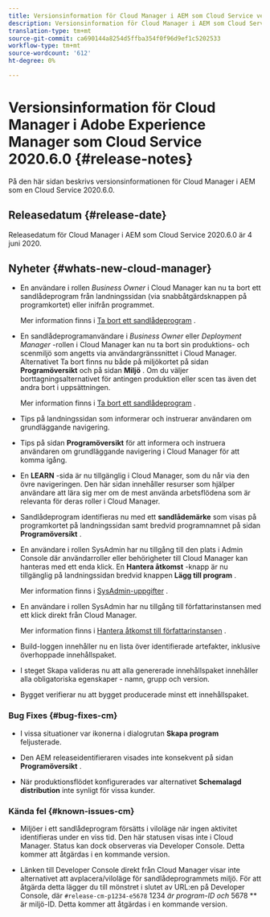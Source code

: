 ```yaml
---
title: Versionsinformation för Cloud Manager i AEM som Cloud Service version 2020.6.0
description: Versionsinformation för Cloud Manager i AEM som Cloud Service version 2020.6.0
translation-type: tm+mt
source-git-commit: ca690144a8254d5ffba354f0f96d9ef1c5202533
workflow-type: tm+mt
source-wordcount: '612'
ht-degree: 0%

---
```



# Versionsinformation för Cloud Manager i Adobe Experience Manager som Cloud Service 2020.6.0 {#release-notes}

På den här sidan beskrivs versionsinformationen för Cloud Manager i AEM som en Cloud Service 2020.6.0.

## Releasedatum {#release-date}

Releasedatum för Cloud Manager i AEM som Cloud Service 2020.6.0 är 4 juni 2020.

## Nyheter {#whats-new-cloud-manager}

* En användare i rollen *Business Owner* i Cloud Manager kan nu ta bort ett sandlådeprogram från landningssidan (via snabbåtgärdsknappen på programkortet) eller inifrån programmet.

   Mer information finns i [Ta bort ett sandlådeprogram](https://docs.adobe.com/content/help/en/experience-manager-cloud-service/onboarding/getting-access/cloud-service-programs/creating-a-program.html) .

* En sandlådeprogramanvändare i *Business Owner* eller *Deployment Manager* -rollen i Cloud Manager kan nu ta bort sin produktions- och scenmiljö som angetts via användargränssnittet i Cloud Manager. Alternativet Ta bort finns nu både på miljökortet på sidan **Programöversikt** och på sidan **Miljö** . Om du väljer borttagningsalternativet för antingen produktion eller scen tas även det andra bort i uppsättningen.

   Mer information finns i [Ta bort ett sandlådeprogram](https://docs.adobe.com/content/help/en/experience-manager-cloud-service/onboarding/getting-access/cloud-service-programs/creating-a-program.html) .

* Tips på landningssidan som informerar och instruerar användaren om grundläggande navigering.

* Tips på sidan **Programöversikt** för att informera och instruera användaren om grundläggande navigering i Cloud Manager för att komma igång.

* En **LEARN** -sida är nu tillgänglig i Cloud Manager, som du når via den övre navigeringen. Den här sidan innehåller resurser som hjälper användare att lära sig mer om de mest använda arbetsflödena som är relevanta för deras roller i Cloud Manager.

* Sandlådeprogram identifieras nu med ett **sandlådemärke** som visas på programkortet på landningssidan samt bredvid programnamnet på sidan **Programöversikt** .

* En användare i rollen SysAdmin har nu tillgång till den plats i Admin Console där användarroller eller behörigheter till Cloud Manager kan hanteras med ett enda klick. En **Hantera åtkomst** -knapp är nu tillgänglig på landningssidan bredvid knappen **Lägg till program** .

   Mer information finns i [SysAdmin-uppgifter](https://docs.adobe.com/content/help/en/experience-manager-cloud-service/onboarding/getting-access/navigation.html#sysadmin-tasks) .

* En användare i rollen SysAdmin har nu tillgång till författarinstansen med ett klick direkt från Cloud Manager.

   Mer information finns i [Hantera åtkomst till författarinstansen](https://docs.adobe.com/content/help/en/experience-manager-cloud-service/onboarding/getting-access/navigation.html#manage-access-aem) .

* Build-loggen innehåller nu en lista över identifierade artefakter, inklusive överhoppade innehållspaket.

* I steget Skapa valideras nu att alla genererade innehållspaket innehåller alla obligatoriska egenskaper - namn, grupp och version.

* Bygget verifierar nu att bygget producerade minst ett innehållspaket.

### Bug Fixes {#bug-fixes-cm}

* I vissa situationer var ikonerna i dialogrutan **Skapa program** feljusterade.

* Den AEM releaseidentifieraren visades inte konsekvent på sidan **Programöversikt** .

* När produktionsflödet konfigurerades var alternativet **Schemalagd distribution** inte synligt för vissa kunder.

### Kända fel {#known-issues-cm}

* Miljöer i ett sandlådeprogram försätts i viloläge när ingen aktivitet identifieras under en viss tid. Den här statusen visas inte i Cloud Manager. Status kan dock observeras via Developer Console. Detta kommer att åtgärdas i en kommande version.

* Länken till Developer Console direkt från Cloud Manager visar inte alternativet att avplacera/viloläge för sandlådeprogrammets miljö. För att åtgärda detta lägger du till mönstret i slutet av URL:en på Developer Console, där `#release-cm-p1234-e5678` 1234 *är program-ID och* 5678 ** är miljö-ID. Detta kommer att åtgärdas i en kommande version.

